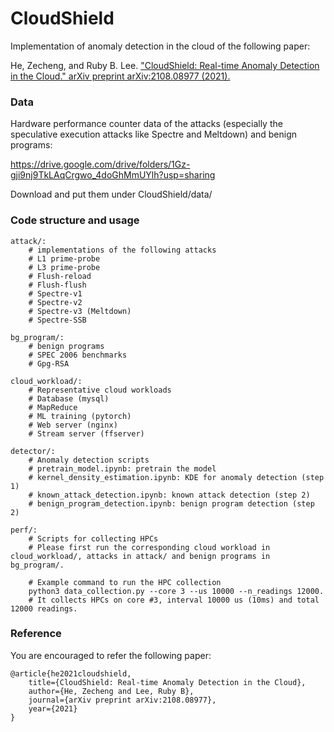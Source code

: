 # CloudShield

Implementation of anomaly detection in the cloud of the following paper:

He, Zecheng, and Ruby B. Lee. ["CloudShield: Real-time Anomaly Detection in the Cloud." arXiv preprint arXiv:2108.08977 (2021).](https://arxiv.org/abs/2108.08977)

### Data

Hardware performance counter data of the attacks (especially the speculative execution attacks like Spectre and Meltdown) and benign programs:

https://drive.google.com/drive/folders/1Gz-gji9nj9TkLAqCrgwo_4doGhMmUYlh?usp=sharing

Download and put them under CloudShield/data/

### Code structure and usage

    attack/:
        # implementations of the following attacks
        # L1 prime-probe
        # L3 prime-probe
        # Flush-reload
        # Flush-flush
        # Spectre-v1
        # Spectre-v2
        # Spectre-v3 (Meltdown)
        # Spectre-SSB

    bg_program/:
        # benign programs
        # SPEC 2006 benchmarks
        # Gpg-RSA

    cloud_workload/:
        # Representative cloud workloads
        # Database (mysql)
        # MapReduce
        # ML training (pytorch)
        # Web server (nginx)
        # Stream server (ffserver)

    detector/:
        # Anomaly detection scripts
        # pretrain_model.ipynb: pretrain the model
        # kernel_density_estimation.ipynb: KDE for anomaly detection (step 1)
        # known_attack_detection.ipynb: known attack detection (step 2)
        # benign_program_detection.ipynb: benign program detection (step 2)

    perf/:
        # Scripts for collecting HPCs
        # Please first run the corresponding cloud workload in cloud_workload/, attacks in attack/ and benign programs in bg_program/.

        # Example command to run the HPC collection
        python3 data_collection.py --core 3 --us 10000 --n_readings 12000.
        # It collects HPCs on core #3, interval 10000 us (10ms) and total 12000 readings.

### Reference

You are encouraged to refer the following paper:

    @article{he2021cloudshield,
        title={CloudShield: Real-time Anomaly Detection in the Cloud},
        author={He, Zecheng and Lee, Ruby B},
        journal={arXiv preprint arXiv:2108.08977},
        year={2021}
    }
